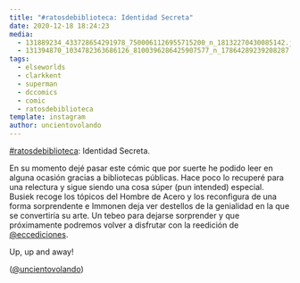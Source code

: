 ```yaml
---
title: "#ratosdebiblioteca: Identidad Secreta"
date: 2020-12-18 18:24:23
media: 
  - 131889234_433728654291978_7500061126955715200_n_18132270430085142.jpg
  - 131394870_1034782363686126_8100396286425907577_n_17864289239208287.jpg
tags: 
  - elseworlds
  - clarkkent
  - superman
  - dccomics
  - comic
  - ratosdebiblioteca
template: instagram
author: uncientovolando
---
```


[#ratosdebiblioteca](/tags/ratosdebiblioteca): Identidad Secreta.


En su momento dejé pasar este cómic que por suerte he podido leer en alguna ocasión gracias a bibliotecas públicas. Hace poco lo recuperé para una relectura y sigue siendo una cosa súper (pun intended) especial. Busiek recoge los tópicos del Hombre de Acero y los reconfigura de una forma sorprendente e Immonen deja ver destellos de la genialidad en la que se convertiría su arte. Un tebeo para dejarse sorprender y que próximamente podremos volver a disfrutar con la reedición de [@eccediciones](https://instagram.com/eccediciones).


Up, up and away!


([@uncientovolando](https://instagram.com/uncientovolando))







